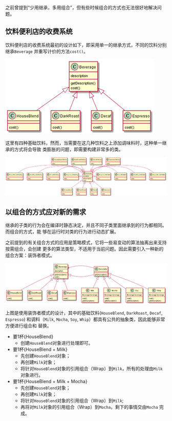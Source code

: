 
之前曾提到“少用继承，多用组合”，但有些时候组合的方式也无法很好地解决问题。

## 饮料便利店的收费系统

饮料便利店的收费系统最初的设计如下，即采用单一的继承方式，不同的饮料分别继承`Beverage`
并重写计价的方法`cost()`。

![](orignial_beverage.png)

这里有四种基础饮料，然而，当需要在这几种饮料之上添加调味料时，这种单一继承的方式将会导致
类膨胀的问题，即需要构建非常多的类。

![](improved_beverage_useinheritance.png)

## 以组合的方式应对新的需求

继承的子类的行为会在编译时静态决定，并且不同子类里面继承到的行为都相同。而组合的方式，能
够在运行时对类的行为进行动态扩展。

之前提到的有关组合方式的应用是策略模式，它将一些易变动的算法抽离出来支持按需组合，会创建
更多的算法类型，不适用于当前问题。因此需要引入一种新的组合方案：装饰者模式。

![](decorator_beverage.png)

上图是使用装饰者模式的设计，其中的基础饮料(`HouseBlend`, `DarkRoast`, `Decaf`, `Espresso`)
和调料（`Milk`, `Mocha`, `Soy`, `Whip`）都具有公共的抽象类，因此能够非常方便进行组合和
替换。

- 要1杯{HouseBlend}
  - 创建`HouseBlend`对象进行处理即可。
- 要1杯{HouseBlend + Milk}
  - 先创建`HouseBlend`对象；
  - 再创建`Milk`对象；
  - 将针对`HouseBlend`对象的引用组合（Wrap）到`Milk`，所有的处理由`Milk`对象进行。
- 要1杯{HouseBlend + Milk + Mocha}
  - 先创建`HouseBlend`对象；
  - 再创建`Milk`对象；
  - 将针对`HouseBlend`对象的引用组合（Wrap）到`Milk`;
  - 再将对`Milk`对象的引用组合（Wrap）到`Mocha`，剩下的事情交由`Mocha` 完成。
